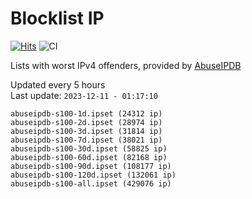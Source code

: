 # Blocklist IP

[![Hits](https://hits.seeyoufarm.com/api/count/incr/badge.svg?url=https%3A%2F%2Fgithub.com%2Fborestad%2Fblocklist-ip%2F&count_bg=%2379C83D&title_bg=%23555555&icon=&icon_color=%23E7E7E7&title=hits&edge_flat=false)](https://hits.seeyoufarm.com)  ![CI](https://img.shields.io/github/workflow/status/borestad/blocklist-ip/CI?style=flat-square)

Lists with worst IPv4 offenders, provided by [AbuseIPDB](https://www.abuseipdb.com/)

<!-- FOOTER-PLACEHOLDER -->
Updated every 5 hours<br>
Last update: `2023-12-11 - 01:17:10`
```
abuseipdb-s100-1d.ipset (24312 ip)
abuseipdb-s100-2d.ipset (28974 ip)
abuseipdb-s100-3d.ipset (31814 ip)
abuseipdb-s100-7d.ipset (38021 ip)
abuseipdb-s100-30d.ipset (58825 ip)
abuseipdb-s100-60d.ipset (82168 ip)
abuseipdb-s100-90d.ipset (108177 ip)
abuseipdb-s100-120d.ipset (132061 ip)
abuseipdb-s100-all.ipset (429076 ip)
```
